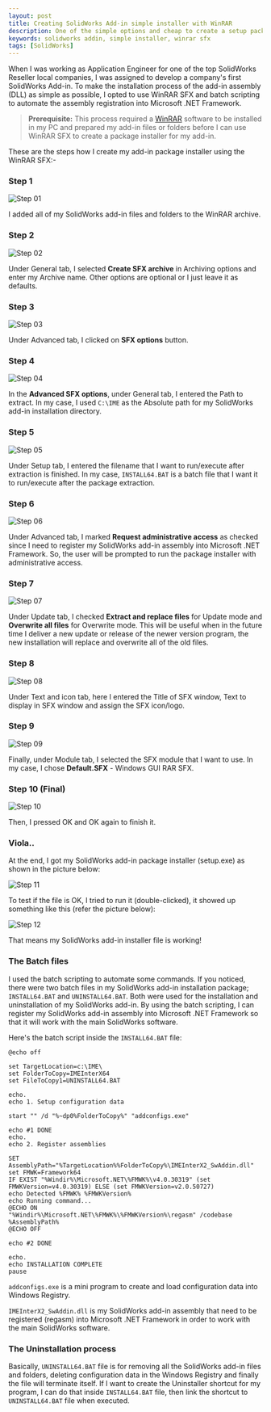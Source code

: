 ```yaml
---
layout: post
title: Creating SolidWorks Add-in simple installer with WinRAR
description: One of the simple options and cheap to create a setup package (package installer) is by using using WinRAR SFX and Windows batch scripting.
keywords: solidworks addin, simple installer, winrar sfx
tags: [SolidWorks]
---
```


When I was working as Application Engineer for one of the top SolidWorks Reseller local companies, I was assigned to develop a company's first SolidWorks Add-in. To make the installation process of the add-in assembly (DLL) as simple as possible, I opted to use WinRAR SFX and batch scripting to automate the assembly registration into Microsoft .NET Framework.

> **Prerequisite:** This process required a [WinRAR](http://www.rarlab.com/download.htm) software to be installed in my PC and prepared my add-in files or folders before I can use WinRAR SFX to create a package installer for my add-in.

These are the steps how I create my add-in package installer using the WinRAR SFX:-

### Step 1

![Step 01](http://i.imgur.com/B3LvCup.png)

I added all of my SolidWorks add-in files and folders to the WinRAR archive.

### Step 2

![Step 02](http://i.imgur.com/B9sW5YC.png)

Under General tab, I selected **Create SFX archive** in Archiving options and enter my Archive name. Other options are optional or I just leave it as defaults.

### Step 3

![Step 03](http://i.imgur.com/4mzS7A3.png)

Under Advanced tab, I clicked on **SFX options** button.

### Step 4

![Step 04](http://i.imgur.com/W2LNfxl.png)

In the **Advanced SFX options**, under General tab, I entered the Path to extract. In my case, I used `C:\IME` as the Absolute path for my SolidWorks add-in installation directory.

### Step 5

![Step 05](http://i.imgur.com/AzJSVxy.png)

Under Setup tab, I entered the filename that I want to run/execute after extraction is finished. In my case, `INSTALL64.BAT` is a batch file that I want it to run/execute after the package extraction.

### Step 6

![Step 06](http://i.imgur.com/K2b3WiE.png)

Under Advanced tab, I marked **Request administrative access** as checked since I need to register my SolidWorks add-in assembly into Microsoft .NET Framework. So, the user will be prompted to run the package installer with administrative access.

### Step 7

![Step 07](http://i.imgur.com/BuPgFLY.png)

Under Update tab, I checked **Extract and replace files** for Update mode and **Overwrite all files** for Overwrite mode. This will be useful when in the future time I deliver a new update or release of the newer version program, the new installation will replace and overwrite all of the old files.

### Step 8

![Step 08](http://i.imgur.com/IJ2GJUm.png)

Under Text and icon tab, here I entered the Title of SFX window, Text to display in SFX window and assign the SFX icon/logo.

### Step 9

![Step 09](http://i.imgur.com/gZNspH3.png)

Finally, under Module tab, I selected the SFX module that I want to use. In my case, I chose **Default.SFX** - Windows GUI RAR SFX.

### Step 10 (Final)

![Step 10](http://i.imgur.com/AWFrHVC.png)

Then, I pressed OK and OK again to finish it.

### Viola..

At the end, I got my SolidWorks add-in package installer (setup.exe) as shown in the picture below:

![Step 11](http://i.imgur.com/Drqud3n.png)

To test if the file is OK, I tried to run it (double-clicked), it showed up something like this (refer the picture below):

![Step 12](http://i.imgur.com/Jn8p8gs.png)

That means my SolidWorks add-in installer file is working!

### The Batch files

I used the batch scripting to automate some commands. If you noticed, there were two batch files in my SolidWorks add-in installation package; `INSTALL64.BAT` and `UNINSTALL64.BAT`. Both were used for the installation and uninstallation of my SolidWorks add-in. By using the batch scripting, I can register my SolidWorks add-in assembly into Microsoft .NET Framework so that it will work with the main SolidWorks software.

Here's the batch script inside the `INSTALL64.BAT` file:

```
@echo off

set TargetLocation=c:\IME\
set FolderToCopy=IMEInterX64
set FileToCopy1=UNINSTALL64.BAT

echo.
echo 1. Setup configuration data

start "" /d "%~dp0%FolderToCopy%" "addconfigs.exe"

echo #1 DONE
echo.
echo 2. Register assemblies

SET AssemblyPath="%TargetLocation%%FolderToCopy%\IMEInterX2_SwAddin.dll"
set FMWK=Framework64
IF EXIST "%Windir%\Microsoft.NET\%FMWK%\v4.0.30319" (set FMWKVersion=v4.0.30319) ELSE (set FMWKVersion=v2.0.50727)
echo Detected %FMWK% %FMWKVersion%
echo Running command...
@ECHO ON
"%Windir%\Microsoft.NET\%FMWK%\%FMWKVersion%\regasm" /codebase %AssemblyPath%
@ECHO OFF

echo #2 DONE

echo.
echo INSTALLATION COMPLETE
pause
```

`addconfigs.exe` is a mini program to create and load configuration data into Windows Registry.

`IMEInterX2_SwAddin.dll` is my SolidWorks add-in assembly that need to be registered (regasm) into Microsoft .NET Framework in order to work with the main SolidWorks software.

### The Uninstallation process

Basically, `UNINSTALL64.BAT` file is for removing all the SolidWorks add-in files and folders, deleting configuration data in the Windows Registry and finally the file will terminate itself. If I want to create the Uninstaller shortcut for my program, I can do that inside `INSTALL64.BAT` file, then link the shortcut to `UNINSTALL64.BAT` file when executed.
